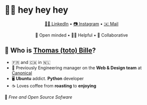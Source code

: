 # 🙋‍♂️ hey hey hey

<p align="center">
 <a href="https://www.linkedin.com/in/tbille">👨‍💼 LinkedIn</a> •
 <a href="https://instagram.com/totostache/">📷 Instagram</a> •
 <a href="mailto:toto@bille.dev">✉️ Mail</a>
</p>
<p align="center">
  📖 Open minded • 👨‍🏫 Helpful • 👥 Collaborative
</p>

## 🧔 Who is [Thomas (toto) Bille](https://bille.dev)?
- 🇫🇷 and 🇨🇦 in 🇳🇱
- 🐧 Previously Engineering manager on the **Web & Design team** at [Canonical](https://github.com/canonical)
- 🖥️ **Ubuntu** addict. **Python** developer
- ☕ Loves coffee from **roasting** to **enjoying**

💓 _Free and Open Source Sofware_
